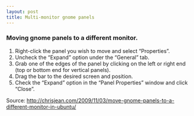 ```yaml
---
layout: post
title: Multi-monitor gnome panels
---
```


### Moving gnome panels to a different monitor.

1.  Right-click the panel you wish to move and select “Properties”.
2. Uncheck the “Expand” option under the “General” tab.
3. Grab one of the edges of the panel by clicking on the left or right end (top or bottom end for vertical panels).
4. Drag the bar to the desired screen and position.
5. Check the “Expand” option in the “Panel Properties” window and click “Close”.

Source:
http://chrisjean.com/2009/11/03/move-gnome-panels-to-a-different-monitor-in-ubuntu/
